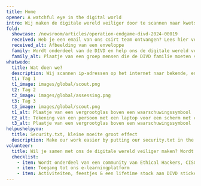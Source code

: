 ```yaml
---
title: Home
opener: A watchful eye in the digital world
intro: Wij maken de digitale wereld veiliger door te scannen naar kwetsbaarheden in digitale systemen en deze vervolgens te melden aan de mensen die deze kunnen oplossen.
fold:
  showcase: /newsroom/articles/operation-endgame-divd-2024-00019
  received: Heb je een email van ons csirt team ontvangen? Lees hier verder
  received_alt: Afbeelding van een enveloppe
  family: Wordt onderdeel van de DIVD en help ons de digitale wereld veiliger te maken
  family_alt: Plaatje van een groep mensen die de DIVD familie moeten voorstellen
whatwedo:
  title: Wat doen we?
  description: Wij scannen ip-adressen op het internet naar bekende, en onbekende, kwetsbaarheden op het internet. Dit doen wij samen met ons team van security researchers. Vrijwillig. Omdat wij geloven in een veiliger internet.
  t1: Tag 1
  t1_image: images/global/scout.png
  t2: Tag 2
  t2_image: images/global/assessing.png
  t3: Tag 3
  t3_image: images/global/scout.png
  t1_alt: Plaatje van een vergrootglas boven een waarschuwingssymbool
  t2_alt: Tekening van een persoon met een laptop voor een scherm met code erop.
  t3_alt: Plaatje van een vergrootglas boven een waarschuwingssymbool
helpushelpyou:
  title: Security.txt, kleine moeite groot effect
  description: Make our work easier by putting our security.txt in the code of your website and our IP 194.5.73.0-255 on your allow list. This way you make sure that our research team can look for vulnerabilities without alarming your cyber security systems. And we know who to talk to when we find vulnerabilities.
volunteer:
  title: Wil je samen met ons de digitale wereld veiliger maken? Wordt vrijwilliger!
  checklist:
    - item: Wordt onderdeel van een community van Ethical Hackers, CISO's & researchers
    - item: Toegang tot ons e-learningplatform
    - item: Activiteiten, feestjes & een lifetime stock aan DIVD stickers
---
```


